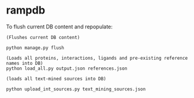 # rampdb

To flush current DB content and repopulate:

```
(Flushes current DB content)

python manage.py flush

(Loads all proteins, interactions, ligands and pre-existing reference names into DB)
python load_all.py output.json references.json

(loads all text-mined sources into DB)

python upload_int_sources.py text_mining_sources.json

```
